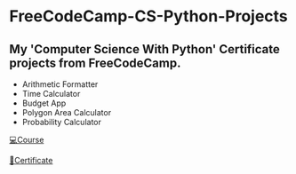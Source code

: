 # FreeCodeCamp-CS-Python-Projects
## My 'Computer Science With Python' Certificate projects from FreeCodeCamp.

- Arithmetic Formatter
- Time Calculator
- Budget App
- Polygon Area Calculator
- Probability Calculator


[💻Course](https://www.freecodecamp.org/learn/scientific-computing-with-python/)

[📄Certificate](https://www.freecodecamp.org/certification/Ednax/scientific-computing-with-python-v7)
